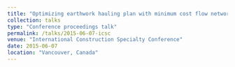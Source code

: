 ```yaml
---
title: "Optimizing earthwork hauling plan with minimum cost flow network"
collection: talks
type: "Conference proceedings talk"
permalink: /talks/2015-06-07-icsc
venue: "International Construction Specialty Conference"
date: 2015-06-07
location: "Vancouver, Canada"
---
```

